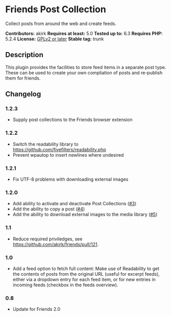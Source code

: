 # Friends Post Collection

Collect posts from around the web and create feeds.

**Contributors:** akirk
**Requires at least:** 5.0
**Tested up to:** 6.3
**Requires PHP:** 5.2.4
**License:** [GPLv2 or later](http://www.gnu.org/licenses/gpl-2.0.html)
**Stable tag:** trunk

## Description

This plugin provides the facilities to store feed items in a separate post type. These can be used to create your own compliation of posts and re-publish them for friends.

## Changelog

### 1.2.3
- Supply post collections to the Friends browser extension

### 1.2.2
- Switch the readability library to https://github.com/fivefilters/readability.php
- Prevent wpautop to insert newlines where undesired

### 1.2.1
- Fix UTF-8 problems with downloading external images

### 1.2.0
- Add ability to activate and deactivate Post Collections ([#3])
- Add the ability to copy a post ([#4])
- Add the ability to download external images to the media library ([#5])

### 1.1
- Reduce required priviledges, see https://github.com/akirk/friends/pull/121.

### 1.0
- Add a feed option to fetch full content: Make use of Readability to get the contents of posts from the original URL (useful for excerpt feeds), either via a dropdown entry for each feed item, or for new entries in incoming feeds (checkbox in the feeds overview).

### 0.8
- Update for Friends 2.0

[#5]: https://github.com/akirk/friends-post-collection/pull/5
[#4]: https://github.com/akirk/friends-post-collection/pull/4
[#3]: https://github.com/akirk/friends-post-collection/pull/3

